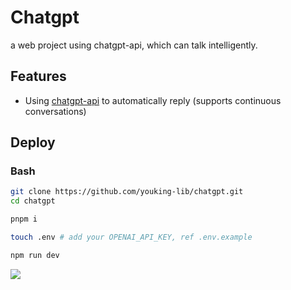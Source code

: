 # Chatgpt

a web project using chatgpt-api, which can talk intelligently.

## Features

- Using [chatgpt-api](https://github.com/transitive-bullshit/chatgpt-api) to automatically reply (supports continuous conversations)

## Deploy

### Bash

```bash
git clone https://github.com/youking-lib/chatgpt.git
cd chatgpt

pnpm i

touch .env # add your OPENAI_API_KEY, ref .env.example

npm run dev
```

![](./docs/assets/WX20230207-171718.png)
